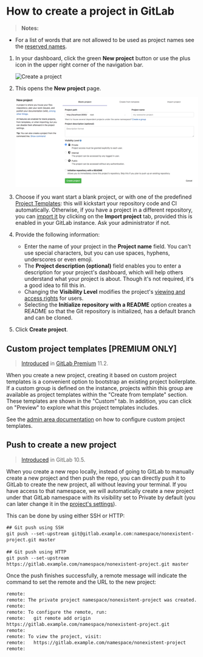 # How to create a project in GitLab

>**Notes:**
- For a list of words that are not allowed to be used as project names see the
  [reserved names][reserved].

1. In your dashboard, click the green **New project** button or use the plus
   icon in the upper right corner of the navigation bar.

    ![Create a project](img/create_new_project_button.png)

1. This opens the **New project** page.

    ![Project information](img/create_new_project_info.png)

1. Choose if you want start a blank project, or with one of the predefined
   [Project Templates](https://gitlab.com/gitlab-org/project-templates):
   this will kickstart your repository code and CI automatically.
   Otherwise, if you have a project in a different repository, you can [import it] by
   clicking on the **Import project** tab, provided this is enabled in
   your GitLab instance. Ask your administrator if not.

1. Provide the following information:
    - Enter the name of your project in the **Project name** field. You can't use
      special characters, but you can use spaces, hyphens, underscores or even
      emoji.
    - The **Project description (optional)** field enables you to enter a
      description for your project's dashboard, which will help others
      understand what your project is about. Though it's not required, it's a good
      idea to fill this in.
    - Changing the **Visibility Level** modifies the project's
      [viewing and access rights](../public_access/public_access.md) for users.
    - Selecting the **Initialize repository with a README** option creates a
      README so that the Git repository is initialized, has a default branch and
      can be cloned.

1. Click **Create project**.

## Custom project templates **[PREMIUM ONLY]**

> [Introduced](https://gitlab.com/gitlab-org/gitlab-ee/issues/6860) in
[GitLab Premium](https://about.gitlab.com/pricing) 11.2.

When you create a new project, creating it based on custom project templates is a convenient option to bootstrap an existing project boilerplate.
If a custom group is defined on the instance, projects within this group are available as project templates within the "Create from template" section. These templates are shown in the "Custom" tab. In addition, you can click on "Preview" to explore what this project templates includes.

See the [admin area documentation](../user/admin_area/custom_project_templates.md) on how to configure custom project templates.

## Push to create a new project

> [Introduced](https://gitlab.com/gitlab-org/gitlab-ce/issues/26388) in GitLab 10.5.

When you create a new repo locally, instead of going to GitLab to manually
create a new project and then push the repo, you can directly push it to
GitLab to create the new project, all without leaving your terminal. If you have access to that
namespace, we will automatically create a new project under that GitLab namespace with its
visibility set to Private by default (you can later change it in the [project's settings](../public_access/public_access.md#how-to-change-project-visibility)).

This can be done by using either SSH or HTTP:

```
## Git push using SSH
git push --set-upstream git@gitlab.example.com:namespace/nonexistent-project.git master

## Git push using HTTP
git push --set-upstream https://gitlab.example.com/namespace/nonexistent-project.git master
```

Once the push finishes successfully, a remote message will indicate
the command to set the remote and the URL to the new project:

```
remote:
remote: The private project namespace/nonexistent-project was created.
remote:
remote: To configure the remote, run:
remote:   git remote add origin https://gitlab.example.com/namespace/nonexistent-project.git
remote:
remote: To view the project, visit:
remote:   https://gitlab.example.com/namespace/nonexistent-project
remote:
```

[import it]: ../workflow/importing/README.md
[reserved]:  ../user/reserved_names.md
